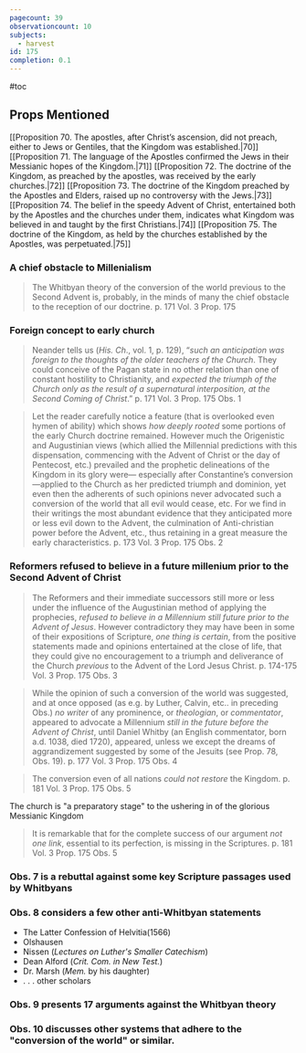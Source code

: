 ```yaml
---
pagecount: 39
observationcount: 10
subjects:
  - harvest
id: 175
completion: 0.1
---
```

#toc
## Props Mentioned
[[Proposition 70. The apostles, after Christ’s ascension, did not preach, either to Jews or Gentiles, that the Kingdom was established.|70]] [[Proposition 71. The language of the Apostles confirmed the Jews in their Messianic hopes of the Kingdom.|71]] [[Proposition 72. The doctrine of the Kingdom, as preached by the apostles, was received by the early churches.|72]] [[Proposition 73. The doctrine of the Kingdom preached by the Apostles and Elders, raised up no controversy with the Jews.|73]] [[Proposition 74. The belief in the speedy Advent of Christ, entertained both by the Apostles and the churches under them, indicates what Kingdom was believed in and taught by the first Christians.|74]] [[Proposition 75. The doctrine of the Kingdom, as held by the churches established by the Apostles, was perpetuated.|75]] 

### A chief obstacle to Millenialism
>The Whitbyan theory of the conversion of the world previous to the Second Advent is, probably, in the minds of many the chief obstacle to the reception of our doctrine.
>p. 171 Vol. 3 Prop. 175

### Foreign concept to early church
>Neander tells us (*His. Ch*., vol. 1, p. 129), “*such an anticipation was foreign to the thoughts of the older teachers of the Church*. They could conceive of the Pagan state in no other relation than one of constant hostility to Christianity, and *expected the triumph of the Church only as the result of a supernatural interposition, at the Second Coming of Christ*.”
>p. 171 Vol. 3 Prop. 175 Obs. 1


>Let the reader carefully notice a feature (that is overlooked even hymen of ability) which shows *how deeply rooted* some portions of the early Church doctrine remained. However much the Origenistic and Augustinian views (which allied the Millennial predictions with this dispensation, commencing with the Advent of Christ or the day of Pentecost, etc.) prevailed and the prophetic delineations of the Kingdom in its glory were— especially after Constantine’s conversion—applied to the Church as her predicted triumph and dominion, yet even then the adherents of such opinions never advocated such a conversion of the world that all evil would cease, etc. For we find in their writings the most abundant evidence that they anticipated more or less evil down to the Advent, the culmination of Anti-christian power before the Advent, etc., thus retaining in a great measure the early characteristics.
>p. 173 Vol. 3 Prop. 175 Obs. 2

### Reformers refused to believe in a future millenium prior to the Second Advent of Christ
>The Reformers and their immediate successors still more or less under the influence of the Augustinian method of applying the prophecies, *refused to believe in a Millennium still future prior to the Advent of Jesus*. However contradictory they may have been in some of their expositions of Scripture, *one thing is certain*, from the positive statements made and opinions entertained at the close of life, that they could give no encouragement to a triumph and deliverance of the Church *previous* to the Advent of the Lord Jesus Christ.
>p. 174-175 Vol. 3 Prop. 175 Obs. 3

>While the opinion of such a conversion of the world was suggested, and at once opposed (as e.g. by Luther, Calvin, etc.. in preceding Obs.) *no writer* of any prominence, or *theologian*, or *commentator*, appeared to advocate a Millennium *still in the future before the Advent of Christ*, until Daniel Whitby (an English commentator, born a.d. 1038, died 1720), appeared, unless we except the dreams of aggrandizement suggested by some of the Jesuits (see Prop. 78, Obs. 19).
>p. 177 Vol. 3 Prop. 175 Obs. 4

>The conversion even of all nations *could not restore* the Kingdom.
>p. 181 Vol. 3 Prop. 175 Obs. 5

The church is "a preparatory stage" to the ushering in of the glorious Messianic Kingdom

>It is remarkable that for the complete success of our argument *not one link*, essential to its perfection, is missing in the Scriptures.
>p. 181 Vol. 3 Prop. 175 Obs. 5

### Obs. 7 is a rebuttal against some key Scripture passages used by Whitbyans

### Obs. 8 considers a few other anti-Whitbyan statements
- The Latter Confession of Helvitia(1566)
- Olshausen
- Nissen (*Lectures on Luther's Smaller Catechism*)
- Dean Alford (*Crit. Com. in New Test.*)
- Dr. Marsh (*Mem.* by his daughter)
- . . . other scholars

### Obs. 9 presents 17 arguments against the Whitbyan theory

### Obs. 10 discusses other systems that adhere to the "conversion of the world" or similar.


